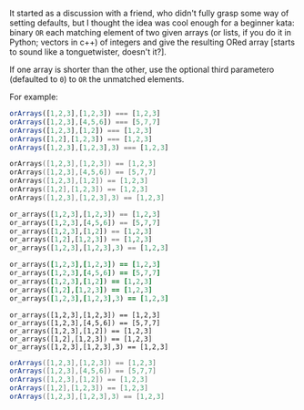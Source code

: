 It started as a discussion with a friend, who didn't fully grasp some way of setting defaults, but I thought the idea was cool enough for a beginner kata: binary `OR` each matching element of two given arrays (or lists, if you do it in Python; vectors in c++) of integers and give the resulting ORed array [starts to sound like a tonguetwister, doesn't it?].

If one array is shorter than the other, use the optional third parametero (defaulted to `0`) to `OR` the unmatched elements.

For example:

```javascript
orArrays([1,2,3],[1,2,3]) === [1,2,3]
orArrays([1,2,3],[4,5,6]) === [5,7,7]
orArrays([1,2,3],[1,2]) === [1,2,3]
orArrays([1,2],[1,2,3]) === [1,2,3]
orArrays([1,2,3],[1,2,3],3) === [1,2,3]
```
```cpp
orArrays([1,2,3],[1,2,3]) == [1,2,3]
orArrays([1,2,3],[4,5,6]) == [5,7,7]
orArrays([1,2,3],[1,2]) == [1,2,3]
orArrays([1,2],[1,2,3]) == [1,2,3]
orArrays([1,2,3],[1,2,3],3) == [1,2,3]
```
```python
or_arrays([1,2,3],[1,2,3]) == [1,2,3]
or_arrays([1,2,3],[4,5,6]) == [5,7,7]
or_arrays([1,2,3],[1,2]) == [1,2,3]
or_arrays([1,2],[1,2,3]) == [1,2,3]
or_arrays([1,2,3],[1,2,3],3) == [1,2,3]
```
```ruby
or_arrays([1,2,3],[1,2,3]) == [1,2,3]
or_arrays([1,2,3],[4,5,6]) == [5,7,7]
or_arrays([1,2,3],[1,2]) == [1,2,3]
or_arrays([1,2],[1,2,3]) == [1,2,3]
or_arrays([1,2,3],[1,2,3],3) == [1,2,3]
```
```crystal
or_arrays([1,2,3],[1,2,3]) == [1,2,3]
or_arrays([1,2,3],[4,5,6]) == [5,7,7]
or_arrays([1,2,3],[1,2]) == [1,2,3]
or_arrays([1,2],[1,2,3]) == [1,2,3]
or_arrays([1,2,3],[1,2,3],3) == [1,2,3]
```
```java
orArrays([1,2,3],[1,2,3]) == [1,2,3]
orArrays([1,2,3],[4,5,6]) == [5,7,7]
orArrays([1,2,3],[1,2]) == [1,2,3]
orArrays([1,2],[1,2,3]) == [1,2,3]
orArrays([1,2,3],[1,2,3],3) == [1,2,3]
```